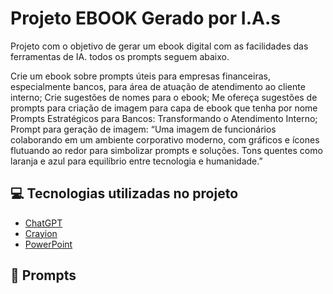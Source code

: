 # Projeto EBOOK Gerado por I.A.s

Projeto com o objetivo de gerar um ebook digital com as facilidades das ferramentas de IA. todos os prompts
seguem abaixo.

Crie um ebook sobre  prompts úteis para empresas financeiras, especialmente bancos, para  área de atuação de atendimento ao cliente interno;
Crie sugestões de nomes para o ebook;
Me ofereça sugestões de prompts para criação de imagem para capa de ebook que tenha por nome Prompts Estratégicos para Bancos: Transformando o Atendimento Interno;
Prompt para geração de imagem: “Uma imagem de funcionários colaborando em um ambiente corporativo moderno, com gráficos e ícones flutuando ao redor para simbolizar prompts e soluções. Tons quentes como laranja e azul para equilíbrio entre tecnologia e humanidade.”


## 💻 Tecnologias utilizadas no projeto

- [ChatGPT](https://chat.openai.com/) 
- [Crayion](https://www.craiyon.com/image/Z1mGjKjJSzu9qSdrSmHRUA)
- [PowerPoint](https://www.microsoft.com/en/microsoft-365/powerpoint)

## 🧠 Prompts


